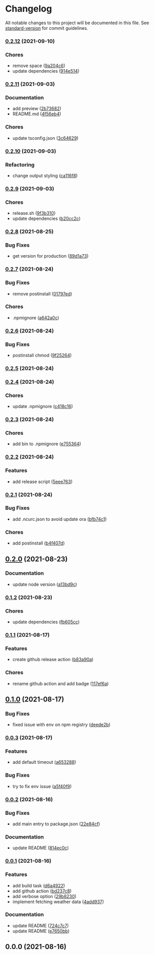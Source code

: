 # Changelog

All notable changes to this project will be documented in this file. See [standard-version](https://github.com/conventional-changelog/standard-version) for commit guidelines.

### [0.2.12](https://github.com/dominickolbe/whats-the-weather/compare/v0.2.11...v0.2.12) (2021-09-10)


### Chores

* remove space ([9a204c6](https://github.com/dominickolbe/whats-the-weather/commit/9a204c6ab6306a4938719f015ac9ea967381df07))
* update dependencies ([914e514](https://github.com/dominickolbe/whats-the-weather/commit/914e51425266a9acf09c767f6978afe1e28a56d4))

### [0.2.11](https://github.com/dominickolbe/whats-the-weather/compare/v0.2.10...v0.2.11) (2021-09-03)


### Documentation

* add preview ([2b73682](https://github.com/dominickolbe/whats-the-weather/commit/2b73682b76dc985deba41a72f95559c79b82e23f))
* README.md ([4f56eb4](https://github.com/dominickolbe/whats-the-weather/commit/4f56eb49aa39fc46d33e05849def0e702562451f))


### Chores

* update tsconfig.json ([3c64629](https://github.com/dominickolbe/whats-the-weather/commit/3c64629a8e3a4496ececaf0d7b6c3ed9ce420351))

### [0.2.10](https://github.com/dominickolbe/whats-the-weather/compare/v0.2.9...v0.2.10) (2021-09-03)


### Refactoring

* change output styling ([ca116f8](https://github.com/dominickolbe/whats-the-weather/commit/ca116f84fe40a7beb8324ba0ca6f6d4e219b40d3))

### [0.2.9](https://github.com/dominickolbe/whats-the-weather/compare/v0.2.8...v0.2.9) (2021-09-03)


### Chores

* release.sh ([9f3b310](https://github.com/dominickolbe/whats-the-weather/commit/9f3b310ae48ef381408077925496410291495c4e))
* update dependencies ([b20cc2c](https://github.com/dominickolbe/whats-the-weather/commit/b20cc2c8a9b3ff57d2e2be101377bd0b8359c87c))

### [0.2.8](https://github.com/dominickolbe/whats-the-weather/compare/v0.2.7...v0.2.8) (2021-08-25)


### Bug Fixes

* get version for production ([89d1a73](https://github.com/dominickolbe/whats-the-weather/commit/89d1a7370ad897cc107fad404e8054754e3376af))

### [0.2.7](https://github.com/dominickolbe/whats-the-weather/compare/v0.2.6...v0.2.7) (2021-08-24)


### Bug Fixes

* remove postinstall ([01797ed](https://github.com/dominickolbe/whats-the-weather/commit/01797edf8edd19b532ac10a6e51f102e4db24e23))


### Chores

* .npmignore ([a642a0c](https://github.com/dominickolbe/whats-the-weather/commit/a642a0c79171d456f551a471912335db69d04c22))

### [0.2.6](https://github.com/dominickolbe/whats-the-weather/compare/v0.2.5...v0.2.6) (2021-08-24)


### Bug Fixes

* postinstall chmod ([9f25264](https://github.com/dominickolbe/whats-the-weather/commit/9f2526473329e5082eda9f49de090ba41d24f49f))

### [0.2.5](https://github.com/dominickolbe/whats-the-weather/compare/v0.2.4...v0.2.5) (2021-08-24)

### [0.2.4](https://github.com/dominickolbe/whats-the-weather/compare/v0.2.3...v0.2.4) (2021-08-24)


### Chores

* update .npmignore ([c418c16](https://github.com/dominickolbe/whats-the-weather/commit/c418c16147b4376b586871c887b740506c34da69))

### [0.2.3](https://github.com/dominickolbe/whats-the-weather/compare/v0.2.2...v0.2.3) (2021-08-24)


### Chores

* add bin to .npmignore ([e755364](https://github.com/dominickolbe/whats-the-weather/commit/e755364af0b485636ebde2ed0021f7908f57345e))

### [0.2.2](https://github.com/dominickolbe/whats-the-weather/compare/v0.2.1...v0.2.2) (2021-08-24)


### Features

* add release script ([5eee763](https://github.com/dominickolbe/whats-the-weather/commit/5eee7634836fd946b6ebcfefffa5695ad732ebd3))

### [0.2.1](https://github.com/dominickolbe/whats-the-weather/compare/v0.2.0...v0.2.1) (2021-08-24)


### Bug Fixes

* add .ncurc.json to avoid update ora ([bfb74c1](https://github.com/dominickolbe/whats-the-weather/commit/bfb74c177b386f9b08f3d4ba358b5778b72be963))


### Chores

* add postinstall ([b4f407d](https://github.com/dominickolbe/whats-the-weather/commit/b4f407d2d2c218e6a695b1c92b390e4b99ca48b6))

## [0.2.0](https://github.com/dominickolbe/whats-the-weather/compare/v0.1.2...v0.2.0) (2021-08-23)


### Documentation

* update node version ([a13bd9c](https://github.com/dominickolbe/whats-the-weather/commit/a13bd9ce5af77514ba9664a580457f32a7ccac09))

### [0.1.2](https://github.com/dominickolbe/whats-the-weather/compare/v0.1.1...v0.1.2) (2021-08-23)


### Chores

* update dependencies ([fb605cc](https://github.com/dominickolbe/whats-the-weather/commit/fb605cc03b41d518826d72116cca6c1600650a21))

### [0.1.1](https://github.com/dominickolbe/whats-the-weather/compare/v0.1.0...v0.1.1) (2021-08-17)


### Features

* create github release action ([b83a90a](https://github.com/dominickolbe/whats-the-weather/commit/b83a90a44ee5d101e7e93b9e6023952525d2fb66))


### Chores

* rename github action and add badge ([117ef6a](https://github.com/dominickolbe/whats-the-weather/commit/117ef6a3dec234f4c6517606afc8119cd2acd7a2))

## [0.1.0](https://github.com/dominickolbe/whats-the-weather/compare/v0.0.3...v0.1.0) (2021-08-17)


### Bug Fixes

* fixed issue with env on npm registry ([deede2b](https://github.com/dominickolbe/whats-the-weather/commit/deede2b485ec8942f2b5d3a8f293b855bffc1ee4))

### [0.0.3](https://github.com/dominickolbe/whats-the-weather/compare/v0.0.2...v0.0.3) (2021-08-17)


### Features

* add default timeout ([a653288](https://github.com/dominickolbe/whats-the-weather/commit/a653288508630b99bb26041ee3252c694e4b3e1f))


### Bug Fixes

* try to fix env issue ([a5f40f9](https://github.com/dominickolbe/whats-the-weather/commit/a5f40f9c179a14df4c1d399ba9736380a9a8a8b6))

### [0.0.2](https://github.com/dominickolbe/whats-the-weather/compare/v0.0.1...v0.0.2) (2021-08-16)


### Bug Fixes

* add main entry to package.json ([22e84cf](https://github.com/dominickolbe/whats-the-weather/commit/22e84cf64e5cfa336a911e55f507d22e6d9cbe5c))


### Documentation

* update README ([814ec0c](https://github.com/dominickolbe/whats-the-weather/commit/814ec0c7473565699d18ab86fa4039c5263431a3))

### [0.0.1](https://github.com/dominickolbe/whats-the-weather/compare/v0.0.0...v0.0.1) (2021-08-16)


### Features

* add build task ([d6a4922](https://github.com/dominickolbe/whats-the-weather/commit/d6a492233171ae65b6849797cc70c0fd9ccc7e71))
* add github action ([bd237c8](https://github.com/dominickolbe/whats-the-weather/commit/bd237c8b1b4e6bdbb27534c5e129aa6648786a11))
* add verbose option ([29b8230](https://github.com/dominickolbe/whats-the-weather/commit/29b8230b94ed3ec5c5a44b9568ccba6baa95fad2))
* implement fetching weather data ([4add937](https://github.com/dominickolbe/whats-the-weather/commit/4add9374fb16148e9b7b003a8a7c8765d0f2ef83))


### Documentation

* update README ([724c7c7](https://github.com/dominickolbe/whats-the-weather/commit/724c7c7fe19b6798c7c09730b82fb8a6697d1ece))
* update README ([e7650bb](https://github.com/dominickolbe/whats-the-weather/commit/e7650bb96c4f8cca8733b8b33cb852328739685f))

## 0.0.0 (2021-08-16)
